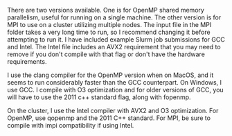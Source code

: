 There are two versions available. One is for OpenMP shared memory parallelism, useful for running on a single machine. The other version is for MPI to use on a cluster utilizing multiple nodes. The input file in the MPI folder takes a very long time to run, so I recommend changing it before attempting to run it. I have included example Slurm job submissions for GCC and Intel. The Intel file includes an AVX2 requirement that you may need to remove if you don't compile with that flag or don't have the hardware requirements.

I use the clang compiler for the OpenMP version when on MacOS, and it seems to run considerably faster than the GCC counterpart. On Windows, I use GCC. I compile with O3 optimization and for older versions of GCC, you will have to use the 2011 c++ standard flag, along with fopenmp.

On the cluster, I use the Intel compiler with AVX2 and O3 optimization. For OpenMP, use qopenmp and the 2011 C++ standard. For MPI, be sure to compile with impi compatibility if using Intel.
